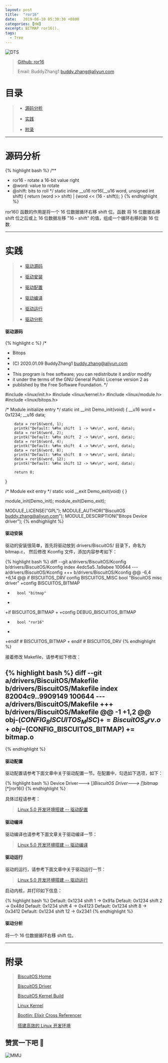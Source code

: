 ```yaml
---
layout: post
title:  "ror16"
date:   2019-06-10 05:30:30 +0800
categories: [HW]
excerpt: BITMAP ror16().
tags:
  - Tree
---
```


![DTS](https://gitee.com/BiscuitOS_team/PictureSet/raw/Gitee/BiscuitOS/kernel/IND00000B.jpg)

> [Github: ror16](https://github.com/BiscuitOS/HardStack/tree/master/Algorithem/bitmap/API/ror16)
>
> Email: BuddyZhang1 <buddy.zhang@aliyun.com>

# 目录

> - [源码分析](#源码分析)
>
> - [实践](#实践)
>
> - [附录](#附录)

-----------------------------------

# <span id="源码分析">源码分析</span>

{% highlight bash %}
/**
 * ror16 - rotate a 16-bit value right
 * @word: value to rotate
 * @shift: bits to roll
 */
static inline __u16 ror16(__u16 word, unsigned int shift)
{
        return (word >> shift) | (word << (16 - shift));
}
{% endhighlight %}

ror16() 函数的作用是将一个 16 位数据循环右移 shift 位。函数
将 16 位数据右移 shift 位之后或上 16 位数据左移 "16 - shift"
的值，组成一个循环右移的新 16 位数.

--------------------------------------------------

# <span id="实践">实践</span>

> - [驱动源码](#驱动源码)
>
> - [驱动安装](#驱动安装)
>
> - [驱动配置](#驱动配置)
>
> - [驱动编译](#驱动编译)
>
> - [驱动运行](#驱动运行)
>
> - [驱动分析](#驱动分析)

#### <span id="驱动源码">驱动源码</span>

{% highlight c %}
/*
 * Bitops
 *
 * (C) 2020.01.09 BuddyZhang1 <buddy.zhang@aliyun.com>
 *
 * This program is free software; you can redistribute it and/or modify
 * it under the terms of the GNU General Public License version 2 as
 * published by the Free Software Foundation.
 */

#include <linux/init.h>
#include <linux/kernel.h>
#include <linux/module.h>
#include <linux/bitops.h>

/* Module initialize entry */
static int __init Demo_init(void)
{
        __u16 word = 0x1234;
        __u16 data;

        data = ror16(word, 1);
        printk("Default: %#hx shift  1 -> %#x\n", word, data);
        data = ror16(word, 2);
        printk("Default: %#hx shift  2 -> %#x\n", word, data);
        data = ror16(word, 4);
        printk("Default: %#hx shift  4 -> %#x\n", word, data);
        data = ror16(word, 8);
        printk("Default: %#hx shift  8 -> %#x\n", word, data);
        data = ror16(word, 12);
        printk("Default: %#hx shift 12 -> %#x\n", word, data);

        return 0;
}

/* Module exit entry */
static void __exit Demo_exit(void)
{
}

module_init(Demo_init);
module_exit(Demo_exit);

MODULE_LICENSE("GPL");
MODULE_AUTHOR("BiscuitOS <buddy.zhang@aliyun.com>");
MODULE_DESCRIPTION("Bitops Device driver");
{% endhighlight %}

#### <span id="驱动安装">驱动安装</span>

驱动的安装很简单，首先将驱动放到 drivers/BiscuitOS/ 目录下，命名为 bitmap.c，
然后修改 Kconfig 文件，添加内容参考如下：

{% highlight bash %}
diff --git a/drivers/BiscuitOS/Kconfig b/drivers/BiscuitOS/Kconfig
index 4edc5a5..1a9abee 100644
--- a/drivers/BiscuitOS/Kconfig
+++ b/drivers/BiscuitOS/Kconfig
@@ -6,4 +6,14 @@ if BISCUITOS_DRV
config BISCUITOS_MISC
        bool "BiscuitOS misc driver"
+config BISCUITOS_BITMAP
+       bool "bitmap"
+
+if BISCUITOS_BITMAP
+
+config DEBUG_BISCUITOS_BITMAP
+       bool "ror16"
+
+endif # BISCUITOS_BITMAP
+
endif # BISCUITOS_DRV
{% endhighlight %}

接着修改 Makefile，请参考如下修改：

{% highlight bash %}
diff --git a/drivers/BiscuitOS/Makefile b/drivers/BiscuitOS/Makefile
index 82004c9..9909149 100644
--- a/drivers/BiscuitOS/Makefile
+++ b/drivers/BiscuitOS/Makefile
@@ -1 +1,2 @@
obj-$(CONFIG_BISCUITOS_MISC)     += BiscuitOS_drv.o
+obj-$(CONFIG_BISCUITOS_BITMAP)     += bitmap.o
--
{% endhighlight %}

#### <span id="驱动配置">驱动配置</span>

驱动配置请参考下面文章中关于驱动配置一节。在配置中，勾选如下选项，如下：

{% highlight bash %}
Device Driver--->
    [*]BiscuitOS Driver--->
        [*]bitmap
            [*]ror16()
{% endhighlight %}

具体过程请参考：

> [Linux 5.0 开发环境搭建 -- 驱动配置](https://biscuitos.github.io/blog/Linux-5.0-arm32-Usermanual/#%E9%A9%B1%E5%8A%A8%E9%85%8D%E7%BD%AE)

#### <span id="驱动编译">驱动编译</span>

驱动编译也请参考下面文章关于驱动编译一节：

> [Linux 5.0 开发环境搭建 -- 驱动编译](https://biscuitos.github.io/blog/Linux-5.0-arm32-Usermanual/#%E7%BC%96%E8%AF%91%E9%A9%B1%E5%8A%A8)

#### <span id="驱动运行">驱动运行</span>

驱动的运行，请参考下面文章中关于驱动运行一节：

> [Linux 5.0 开发环境搭建 -- 驱动运行](https://biscuitos.github.io/blog/Linux-5.0-arm32-Usermanual/#%E9%A9%B1%E5%8A%A8%E8%BF%90%E8%A1%8C)

启动内核，并打印如下信息：

{% highlight bash %}
Default: 0x1234 shift  1 -> 0x91a
Default: 0x1234 shift  2 -> 0x48d
Default: 0x1234 shift  4 -> 0x4123
Default: 0x1234 shift  8 -> 0x3412
Default: 0x1234 shift 12 -> 0x2341
{% endhighlight %}

#### <span id="驱动分析">驱动分析</span>

将一个 16 位数据循环右移 shift 位。

-----------------------------------------------

# <span id="附录">附录</span>

> [BiscuitOS Home](https://biscuitos.github.io/)
>
> [BiscuitOS Driver](https://biscuitos.github.io/blog/BiscuitOS_Catalogue/)
>
> [BiscuitOS Kernel Build](https://biscuitos.github.io/blog/Kernel_Build/)
>
> [Linux Kernel](https://www.kernel.org/)
>
> [Bootlin: Elixir Cross Referencer](https://elixir.bootlin.com/linux/latest/source)
>
> [搭建高效的 Linux 开发环境](https://biscuitos.github.io/blog/Linux-debug-tools/)

## 赞赏一下吧 🙂

![MMU](https://gitee.com/BiscuitOS_team/PictureSet/raw/Gitee/BiscuitOS/kernel/HAB000036.jpg)
